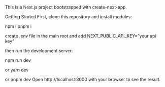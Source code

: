 This is a Next.js project bootstrapped with create-next-app.

Getting Started First, clone this repository and install modules:

npm i pnpm i

create .env file in the main root and add NEXT_PUBLIC_API_KEY="your api key"

then run the development server:

npm run dev

or
yarn dev

or
pnpm dev Open http://localhost:3000 with your browser to see the result.

